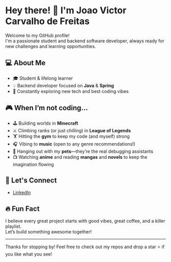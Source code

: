 # Hey there! 👋 I'm Joao Victor Carvalho de Freitas

Welcome to my GitHub profile!  
I'm a passionate student and backend software developer, always ready for new challenges and learning opportunities.

## 💻 About Me

- 🎓 Student & lifelong learner  
- 💡 Backend developer focused on **Java** & **Spring**
- 🌱 Constantly exploring new tech and best coding vibes

## 🎮 When I’m not coding...

- 🕹️ Building worlds in **Minecraft**
- ⚔️ Climbing ranks (or just chilling) in **League of Legends**
- 🏋️ Hitting the **gym** to keep my code (and myself) strong
- 🎧 Vibing to **music** (open to any genre recommendations!)
- 🐾 Hanging out with my **pets**—they’re the real debugging assistants
- 📺 Watching **anime** and reading **mangas** and **novels** to keep the imagination flowing

## 🚀 Let's Connect

- [LinkedIn](https://www.linkedin.com/in/jo%C3%A3o-victor-carvalho-de-freitas/)

## 🔥 Fun Fact

I believe every great project starts with good vibes, great coffee, and a killer playlist.  
Let’s build something awesome together!

---

Thanks for stopping by! Feel free to check out my repos and drop a star ⭐ if you like what you see!
